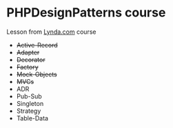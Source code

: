 # PHPDesignPatterns course
Lesson from [Lynda.com](http://www.lynda.com/PHP-tutorials/Design-Patterns-PHP/186870-2.html) course
- ~~Active-Record~~
- ~~Adapter~~
- ~~Decorator~~
- ~~Factory~~
- ~~Mock-Objects~~
- ~~MVCs~~
- ADR
- Pub-Sub
- Singleton
- Strategy
- Table-Data
